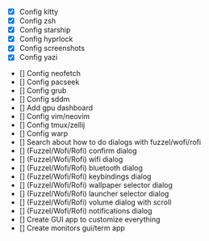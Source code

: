 - [x] Config kitty
- [x] Config zsh
- [x] Config starship
- [x] Config hyprlock
- [x] Config screenshots
- [x] Config yazi
- [] Config neofetch
- [] Config pacseek
- [] Config grub
- [] Config sddm
- [] Add gpu dashboard
- [] Config vim/neovim
- [] Config tmux/zellij
- [] Config warp
- [] Search about how to do dialogs with fuzzel/wofi/rofi
- [] (Fuzzel/Wofi/Rofi) confirm dialog
- [] (Fuzzel/Wofi/Rofi) wifi dialog
- [] (Fuzzel/Wofi/Rofi) bluetooth dialog
- [] (Fuzzel/Wofi/Rofi) keybindings dialog
- [] (Fuzzel/Wofi/Rofi) wallpaper selector dialog
- [] (Fuzzel/Wofi/Rofi) launcher selector dialog
- [] (Fuzzel/Wofi/Rofi) volume dialog with scroll
- [] (Fuzzel/Wofi/Rofi) notifications dialog
- [] Create GUI app to customize everything
- [] Create monitors gui/term app

